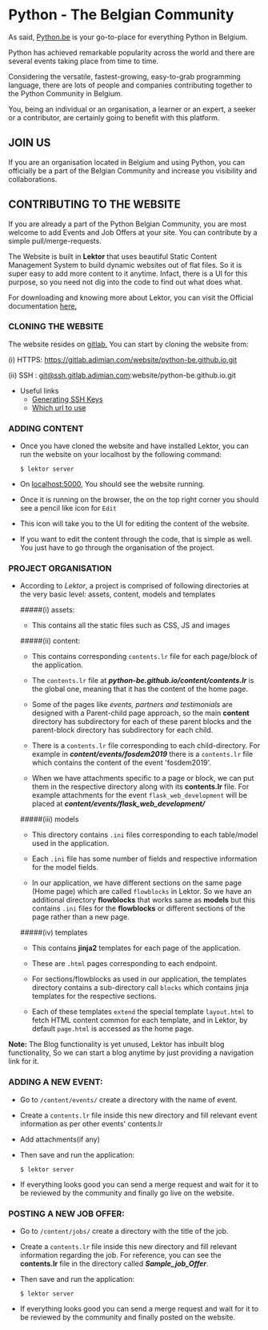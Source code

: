 # Python - The Belgian Community

As said, [Python.be](www.python.be) is your go-to-place for everything Python in Belgium.

Python has achieved remarkable popularity across the world and there are several events taking place from time to time.

Considering the versatile, fastest-growing, easy-to-grab programming language, there are lots of people and companies contributing together to the Python Community in Belgium.

You, being an individual or an organisation, a learner or an expert, a seeker or a contributor, are certainly going to benefit with this platform.

## JOIN US

If you are an organisation located in Belgium and using Python, you can officially be a part of the Belgian Community and increase you visibility and collaborations.

## CONTRIBUTING TO THE WEBSITE

If you are already a part of the Python Belgian Community, you are most welcome to add Events and Job Offers at your site.
You can contribute by a simple pull/merge-requests.

The Website is built in **Lektor** that uses beautiful Static Content Management System to build dynamic websites out of flat files. 
So it is super easy to add more content to it anytime. Infact, there is a UI for this purpose, so you need not dig into the code to find out what does what.

For downloading and knowing more about Lektor, you can visit the Official documentation [here.](https://www.getlektor.com)

### CLONING THE WEBSITE

The website resides on [gitlab.](https://github.com/python-be/python-be.github.io) 
You can start by cloning the website from:

(i) HTTPS: https://gitlab.adimian.com/website/python-be.github.io.git

(ii) SSH : git@ssh.gitlab.adimian.com:website/python-be.github.io.git
   - Useful links     
     - [Generating SSH Keys](https://help.github.com/articles/connecting-to-github-with-ssh/)
     - [Which url to use](https://help.github.com/articles/which-remote-url-should-i-use/#cloning-with-ssh)


### ADDING CONTENT 

  - Once you have cloned the website and have installed Lektor, you can run the website on your localhost by the following command:

        $ lektor server
      
  - On [localhost:5000](https://localhost:5000), You should see the website running.
  - Once it is running on the browser, the on the top right corner you should see a pencil like icon for `Edit` 
  - This icon will take you to the UI for editing the content of the website.
  - If you want to edit the content through the code, that is simple as well. 
    You just have to go through the organisation of the project.
  
### PROJECT ORGANISATION

  - According to *Lektor*, a project is comprised of following directories at the very basic level:
  assets, content, models and templates
  
    #####(i)   assets:
     
     - This contains all the static files such as CSS, JS and images
    
    #####(ii)  content: 
    
     - This contains corresponding `contents.lr` file for each page/block of the application.
    
     - The `contents.lr` file at **_python-be.github.io/content/contents.lr_** is the global one, meaning that it has the content of the home page.
    
     - Some of the pages like *events, partners and testimonials* are designed with a Parent-child page approach, 
       so the main **content** directory has subdirectory for each of these parent blocks 
       and the parent-block directory has subdirectory for each child. 
    
     - There is a `contents.lr` file corresponding to each child-directory. 
       For example in **_content/events/fosdem2019_** there is a `contents.lr` file which contains the content of the event 'fosdem2019'. 
       
     - When we have attachments specific to a page or block, we can put them in the respective directory along with its **contents.lr** file. 
       For example attachments for the event `flask_web_development` will be placed at **_content/events/flask_web_development/_**
    
    #####(iii) models
    
     - This directory contains `.ini` files corresponding to each table/model used in the application.
     
     - Each `.ini` file has some number of fields and respective information for the model fields. 
     
     - In our application, we have different sections on the same page (Home page) which are called `flowblocks` in Lektor.
       So we have an additional directory **flowblocks** that works same as **models** but this contains 
       `.ini` files for the **flowblocks** or different sections of the page rather than a new page.
    
    #####(iv)  templates
    
     - This contains **jinja2** templates for each page of the application.
     
     - These are `.html` pages corresponding to each endpoint.
     
     - For sections/flowblocks as used in our application, the templates directory contains a sub-directory call `blocks`
       which contains jinja templates for the respective sections.
       
     - Each of these templates `extend` the special template `layout.html` 
       to fetch HTML content common for each template, 
       and in Lektor, by default `page.html` is accessed as the home page.
     

**Note:** The Blog functionality is yet unused, Lektor has inbuilt blog functionality, So we can start a blog anytime by just providing a navigation link for it.

### ADDING A NEW EVENT:

  - Go to `/content/events/` create a directory with the name of event.
  - Create a `contents.lr` file inside this new directory and fill relevant event information as per other events' contents.lr
  - Add attachments(if any)
  - Then save and run the application:

        $ lektor server
  
  - If everything looks good you can send a merge request and wait for it to be reviewed by the community and finally go live on the website.
  
### POSTING A NEW JOB OFFER:

  - Go to `/content/jobs/` create a directory with the title of the job.
  - Create a `contents.lr` file inside this new directory and fill relevant information regarding the job.
    For reference, you can see the **contents.lr** file in the directory called **_Sample_job_Offer_**.
  - Then save and run the application:

        $ lektor server
  
  - If everything looks good you can send a merge request and wait for it to be reviewed by the community and finally posted on the website.
  